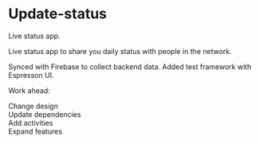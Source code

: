 # Update-status
Live status app.

Live status app to share you daily status with people in the network.

Synced with Firebase to collect backend data.
Added test framework with Espresson UI.

Work ahead:

Change design \
Update dependencies \
Add activities \
Expand features
